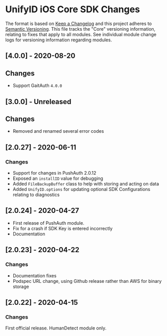 # UnifyID iOS Core SDK Changes

The format is based on [Keep a Changelog](https://keepachangelog.com/en/1.0.0/)
and this project adheres to [Semantic Versioning](https://semver.org/spec/v2.0.0.html).
This file tracks the "Core" versioning information, relating to fixes that apply to all modules.
See individual module change logs for versioning information regarding modules.

## [4.0.0] - 2020-08-20

## Changes

- Support GaitAuth `4.0.0`

## [3.0.0] - Unreleased

## Changes

- Removed and renamed several error codes

## [2.0.27] - 2020-06-11

### Changes

- Support for changes in PushAuth 2.0.12
- Exposed an `installID` value for debugging
- Added `FileBackupBuffer` class to help with storing and acting on data
- Added `UnifyID.options` for updating optional SDK Configurations relating to diagnostics

## [2.0.24] - 2020-04-27

- First release of PushAuth module.
- Fix for a crash if SDK Key is entered incorrectly
- Documentation

## [2.0.23] - 2020-04-22

### Changes

- Documentation fixes
- Podspec URL change, using Github release rather than AWS for binary storage

## [2.0.22] - 2020-04-15

### Changes

First official release.  HumanDetect module only.
